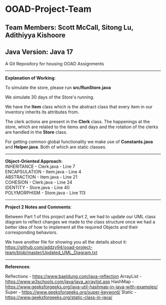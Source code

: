 # OOAD-Project-Team
## Team Members: Scott McCall, Sitong Lu, Adithiyya Kishoore
## Java Version: Java 17
A Git Repository for housing OOAD Assignments

---

**Explanation of Working**:

To simulate the store, please run **src/RunStore.java**

We simulate 30 days of the Store's running.

We have the **Item** class which is the abstract class that every item in our inventory
inherits its attributes from.

The clerk actions are present in the **Clerk** class. The happenings at the store, which are related to the
items and days and the rotation of the clerks are handled in the **Store** class.

For getting common global functionality we make use of **Constants.java** and **Helper.java**.
Both of which are static classes.

---

**Object-Oriented Approach**: <br>
    INHERITANCE - Clerk.java - Line 7 <br>
    ENCAPSULATION - Item.java - Line 4 <br>
    ABSTRACTION - Item.java - Line 21 <br>
    COHESION - Clerk.java - Line 24 <br>
    IDENTITY - Store.java - Line 40 <br>
    POLYMORPHISM - Store.java - Line 113

---

**Project 2 Notes and Comments**:

Between Part 1 of this project and Part 2, we had to update our UML class diagram
to reflect changes we made to the class structure once we had a better
idea of how to implement all the required Objects and their corresponding behaviors.

We have another file for showing you all the details about it:<br>
https://github.com/addzy94/ooad-project-team/blob/master/Updated_UML_Diagram.txt

---

**References**:

Reflections - https://www.baeldung.com/java-reflection
ArrayList - https://www.w3schools.com/java/java_arraylist.asp
HashMap - https://www.geeksforgeeks.org/java-util-hashmap-in-java-with-examples/
Super - https://www.geeksforgeeks.org/super-keyword/
Static - https://www.geeksforgeeks.org/static-class-in-java/

 
